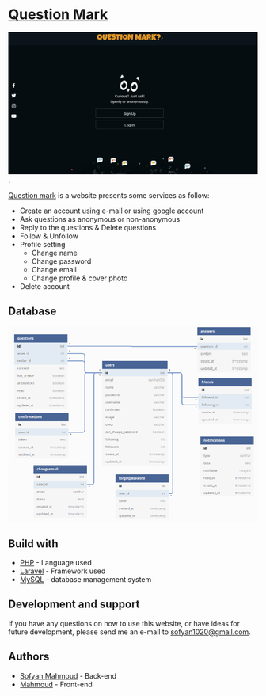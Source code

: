 [Question Mark](https://questionmark0.herokuapp.com/)
============================================================
![Question Mark](https://github.com/sofyanmahmoud0000/QuestionMark/blob/master/QuestionMark.png).

[Question mark](https://questionmark0.herokuapp.com/) is a website presents some services as follow:
* Create an account using e-mail or using google account
* Ask questions as anonymous or non-anonymous
* Reply to the questions & Delete questions 
* Follow & Unfollow 
* Profile setting 
    * Change name 
    * Change password 
    * Change email
    * Change profile & cover photo
* Delete account 
## Database 

![Database diagram](https://github.com/sofyanmahmoud0000/QuestionMark/blob/master/Database.png)

## Build with 
* [PHP](https://www.php.net/) - Language used
* [Laravel](https://laravel.com/) - Framework used
* [MySQL](https://dev.mysql.com/doc/refman/8.0/en/what-is-mysql.html) - database management system

## Development and support 
If you have any questions on how to use this website, or have ideas for future development, please send me an e-mail to sofyan1020@gmail.com.


## Authors
* [Sofyan Mahmoud](https://github.com/sofyanmahmoud0000) - Back-end 
* [Mahmoud](https://github.com/0kaa) - Front-end

